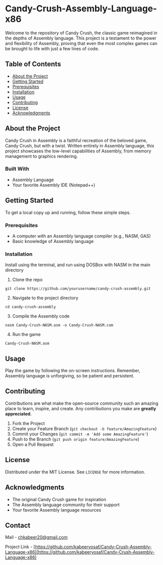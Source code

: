 # Candy-Crush-Assembly-Language-x86

Welcome to the repository of Candy Crush, the classic game reimagined in the depths of Assembly language. This project is a testament to the power and flexibility of Assembly, proving that even the most complex games can be brought to life with just a few lines of code.

## Table of Contents

- [About the Project](#about-the-project)
- [Getting Started](#getting-started)
 - [Prerequisites](#prerequisites)
 - [Installation](#installation)
- [Usage](#usage)
- [Contributing](#contributing)
- [License](#license)
- [Acknowledgments](#acknowledgments)

## About the Project

Candy Crush in Assembly is a faithful recreation of the beloved game, Candy Crush, but with a twist. Written entirely in Assembly language, this project showcases the low-level capabilities of Assembly, from memory management to graphics rendering.

### Built With

- Assembly Language
- Your favorite Assembly IDE (Notepad++)

## Getting Started

To get a local copy up and running, follow these simple steps.

### Prerequisites

- A computer with an Assembly language compiler (e.g., NASM, GAS)
- Basic knowledge of Assembly language

### Installation

Install using the terminal, and run using DOSBox with NASM in the main directory

1. Clone the repo
```
git clone https://github.com/yourusername/candy-crush-assembly.git
```

2. Navigate to the project directory
```
cd candy-crush-assembly
```
   
3. Compile the Assembly code
```
nasm Candy-Crush-NASM.asm -o Candy-Crush-NASM.com
```
   
4. Run the game
```
Candy-Crush-NASM.asm 
```

## Usage

Play the game by following the on-screen instructions. Remember, Assembly language is unforgiving, so be patient and persistent.

## Contributing

Contributions are what make the open-source community such an amazing place to learn, inspire, and create. Any contributions you make are **greatly appreciated**.

1. Fork the Project
2. Create your Feature Branch (`git checkout -b feature/AmazingFeature`)
3. Commit your Changes (`git commit -m 'Add some AmazingFeature'`)
4. Push to the Branch (`git push origin feature/AmazingFeature`)
5. Open a Pull Request

## License

Distributed under the MIT License. See `LICENSE` for more information.

## Acknowledgments

- The original Candy Crush game for inspiration
- The Assembly language community for their support
- Your favorite Assembly language resources

## Contact

Mail - chkabeer20@gmail.com

Project Link - [https://github.com/kabeeryosaf/Candy-Crush-Assembly-Language-x86](https://github.com/kabeeryosaf/Candy-Crush-Assembly-Language-x86)
